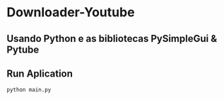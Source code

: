 # Downloader-Youtube

## Usando Python e as bibliotecas PySimpleGui & Pytube

## Run Aplication
```
python main.py
